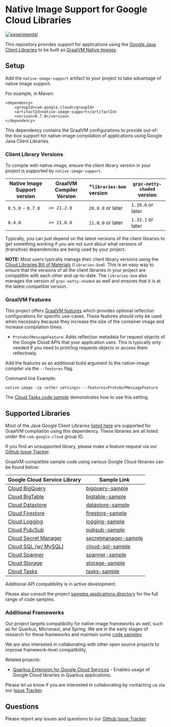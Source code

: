 # Native Image Support for Google Cloud Libraries

[![experimental](http://badges.github.io/stability-badges/dist/experimental.svg)](http://github.com/badges/stability-badges)

This repository provides support for applications using the [Google Java Client Libraries](https://github.com/googleapis/google-cloud-java#supported-apis) to be built as [GraalVM Native Images](https://www.graalvm.org/reference-manual/native-image/).

## Setup

Add the `native-image-support` artifact to your project to take advantage of native image support.

For example, in Maven:

```
<dependency>
    <groupId>com.google.cloud</groupId>
    <artifactId>native-image-support</artifactId>
    <version>0.7.0</version>
</dependency>
```

This dependency contains the GraalVM configurations to provide out-of-the-box support for native-image compilation of applications using Google Java Client Libraries.

### Client Library Versions

To compile with native image, ensure the client library version in your project is supported by `native-image-support`.

| Native Image Support version | GraalVM Compiler Version | *`libraries-bom` version | `grpc-netty-shaded` version |
|-------------------------|--------------------------|:-------------------------|-----------------------------|
| `0.5.0` - `0.7.0`       | `>= 21.2.0`              | `20.8.0` or later        | `1.39.0` or later           |
| `0.4.0`                 | `>= 21.0.0`              | `11.0.0` or later        | `1.32.1` or later           |

Typically, you can just depend on the latest versions of the client libraries to get something working if you are not sure about what versions of (transitive) dependencies are being used by your project.

**NOTE:** Most users typically manage their client library versions using the [Cloud Libraries Bill of Materials](https://github.com/GoogleCloudPlatform/cloud-opensource-java/wiki/The-Google-Cloud-Platform-Libraries-BOM) (`libraries-bom`).
This is an easy way to ensure that the versions of all the client libraries in your project are compatible with each other and up-to-date.
The `libraries-bom` also manages the version of `grpc-netty-shaded` as well and ensures that it is at the latest compatible version.

### GraalVM Features

This project offers [GraalVM features](https://www.graalvm.org/sdk/javadoc/index.html?org/graalvm/nativeimage/hosted/Feature.html) which provides optional reflection configurations for specific use-cases.
These features should only be used when necessary because they increase the size of the container image and increase compilation times.

* `ProtobufMessageFeature`: Adds reflection metadata for request objects of the Google Cloud APIs that your application uses.
This is typically only needed if you need to print/log requests objects or access them reflectively.

Add the features as an additional build argument to the native-image compiler via the `--features` flag.

Command line Example:

```
native-image -cp <other settings> --features=ProtobufMessageFeature
```

The [Cloud Tasks code sample](native-image-samples/native-image-samples-client-library/tasks-sample/pom.xml) demonstrates how to use this setting.

## Supported Libraries

Most of the Java Google Client Libraries [listed here](https://github.com/googleapis/google-cloud-java#supported-apis) are supported for GraalVM compilation using this dependency.
These libraries are all listed under the `com.google.cloud` group ID.

If you find an unsupported library, please make a feature request via our [Github Issue Tracker](https://github.com/GoogleCloudPlatform/native-image-support-java/issues).

GraalVM-compatible sample code using various Google Cloud libraries can be found below:

| Google Cloud Service Library  | Sample Link              | 
|-------------------------|--------------------------|
| [Cloud BigQuery](https://github.com/googleapis/java-bigquery) | [bigquery-sample](./native-image-samples/native-image-samples-client-library/bigquery-sample) |
| [Cloud BigTable](https://github.com/googleapis/java-bigtable) | [bigtable-sample](./native-image-samples/native-image-samples-client-library/bigtable-sample) |
| [Cloud Datastore](https://github.com/googleapis/java-datastore) | [datastore-sample](./native-image-samples/native-image-samples-client-library/datastore-sample) |
| [Cloud Firestore](https://github.com/googleapis/java-firestore) | [firestore-sample](./native-image-samples/native-image-samples-client-library/firestore-sample) |
| [Cloud Logging](https://github.com/googleapis/java-logging) | [logging-sample](./native-image-samples/native-image-samples-client-library/logging-sample) |
| [Cloud Pub/Sub](https://github.com/googleapis/java-pubsub) | [pubsub-sample](./native-image-samples/native-image-samples-client-library/pubsub-sample) |
| [Cloud Secret Manager](https://github.com/googleapis/java-secretmanager) | [secretmanager-sample](./native-image-samples/native-image-samples-client-library/secretmanager-sample) |
| [Cloud SQL (w/ MySQL)](https://github.com/GoogleCloudPlatform/cloud-sql-jdbc-socket-factory) | [cloud-sql-sample](./native-image-samples/native-image-samples-client-library/cloud-sql-sample) |
| [Cloud Spanner](https://github.com/googleapis/java-spanner) | [spanner-sample](./native-image-samples/native-image-samples-client-library/spanner-sample) |
| [Cloud Storage](https://github.com/googleapis/java-storage) | [storage-sample](./native-image-samples/native-image-samples-client-library/storage-sample) |
| [Cloud Tasks](https://github.com/googleapis/java-tasks) | [tasks-sample](./native-image-samples/native-image-samples-client-library/tasks-sample) |

Additional API compatibility is in active development.

Please also consult the project [samples applications directory](./native-image-samples) for the full range of code samples.

### Additional Frameworks

Our project targets compatibility for native image frameworks as well, such as for Quarkus, Micronaut, and Spring.
We are in the early stages of research for these frameworks and maintain some [code samples](./native-image-samples).

We are also interested in collaborating with other open source projects to improve framework-level compatibility.

Related projects:

*  [Quarkus Extension for Google Cloud Services](https://github.com/quarkiverse/quarkiverse-google-cloud-services) - Enables usage of Google Cloud libraries in Quarkus applications.

Please let us know if you are interested in collaborating by contacting us via our [Issue Tracker](https://github.com/GoogleCloudPlatform/native-image-support-java/issues).

## Questions

Please report any issues and questions to our [Github Issue Tracker](https://github.com/GoogleCloudPlatform/native-image-support-java/issues).
